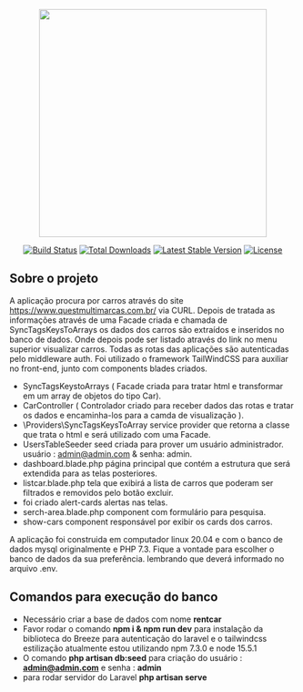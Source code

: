 <p align="center"><a href="https://laravel.com" target="_blank"><img src="https://raw.githubusercontent.com/laravel/art/master/logo-lockup/5%20SVG/2%20CMYK/1%20Full%20Color/laravel-logolockup-cmyk-red.svg" width="400"></a></p>

<p align="center">
<a href="https://travis-ci.org/laravel/framework"><img src="https://travis-ci.org/laravel/framework.svg" alt="Build Status"></a>
<a href="https://packagist.org/packages/laravel/framework"><img src="https://img.shields.io/packagist/dt/laravel/framework" alt="Total Downloads"></a>
<a href="https://packagist.org/packages/laravel/framework"><img src="https://img.shields.io/packagist/v/laravel/framework" alt="Latest Stable Version"></a>
<a href="https://packagist.org/packages/laravel/framework"><img src="https://img.shields.io/packagist/l/laravel/framework" alt="License"></a>
</p>

## Sobre o projeto

A aplicação procura por carros  através do site https://www.questmultimarcas.com.br/ via CURL. Depois de tratada as informações através de uma Facade criada e chamada de SyncTagsKeysToArrays os dados dos carros são extraídos e inseridos no banco de dados. Onde depois pode ser listado através do link no menu superior visualizar carros. Todas as rotas das aplicações são autenticadas pelo middleware auth. Foi utilizado o framework TailWindCSS para auxiliar no front-end, junto com components blades criados.



- SyncTagsKeystoArrays ( Facade criada para tratar html e transformar em um array de objetos do tipo Car).
- CarController ( Controlador criado para receber dados das rotas e tratar os dados e encaminha-los para a camda de visualização ).
- \Providers\SyncTagsKeysToArray service provider que retorna a classe que trata o html e será utilizado com uma Facade.
- UsersTableSeeder seed criada para prover um usuário administrador. usuário : admin@admin.com & senha: admin.
- dashboard.blade.php página principal que contém a estrutura que será extendida para as telas posteriores.
- listcar.blade.php tela que exibirá a lista de carros que poderam ser filtrados e removidos pelo botão excluir.
- foi criado alert-cards alertas nas telas.
- serch-area.blade.php component com formulário para pesquisa.
- show-cars component responsável por exibir os cards dos carros.

A aplicação foi construida em computador linux 20.04 e com o banco de dados mysql originalmente  e PHP 7.3. Fique a vontade para escolher o banco de dados da sua preferência. lembrando que deverá informado no arquivo .env.

## Comandos para execução do banco

- Necessário criar a base de dados com nome **rentcar**
- Favor rodar o comando **npm i & npm run dev** para instalação da biblioteca do Breeze para autenticação do laravel e o tailwindcss estilização 
    atualmente estou utilizando npm 7.3.0 e node 15.5.1
- O comando **php artisan db:seed** para criação do usuário : **admin@admin.com** e senha : **admin**
- para rodar servidor do Laravel **php artisan serve**

